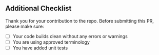 ## Additional Checklist  
Thank you for your contribution to the <your-repo-name> repo. 
Before submitting this PR, please make sure:

- [ ] Your code builds clean without any errors or warnings
- [ ] You are using approved terminology
- [ ] You have added unit tests
